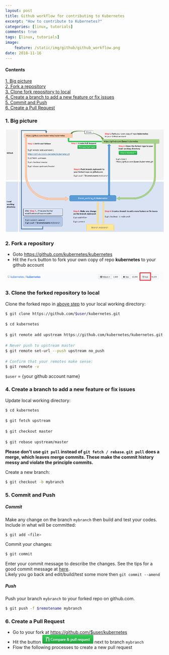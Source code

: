 ```yaml
---
layout: post
title: Github workflow for contributing to Kubernetes
excerpt: "How to contribute to Kubernetes?"
categories: [linux, tutorials]
comments: true
tags: [linux, tutorials]
image: 
	feature: /static/img/github/github_workflow.png
date: 2018-11-16
---
```


#### Contents

<!-- MarkdownTOC -->
[1. Big picture](#-big-picture)  
[2. Fork a repository](#-fork-a-repository)  
[3. Clone fork repository to local](#-clone-fork-repository-to-local)  
[4. Create a branch to add a new feature or fix issues](#-create-a-branch)  
[5. Commit and Push](#-commit)   
[6. Create a Pull Request](#-create-a-pull-request)   
<!-- /MarkdownTOC -->

<a name="-big-picture"><a/>
### 1. Big picture

![workflow](/static/img/github/github_workflow.png)

<a name="-fork-a-repository"><a/>
### 2. Fork a repository
* Goto https://github.com/kubernetes/kubernetes
* Hit the `Fork` button to fork your own copy of repo **kubernetes** to your github account

![Fork](/static/img/github/fork.png)

<a name="-clone-fork-repository-to-local"><a/>
### 3. Clone the forked repository to local

Clone the forked repo in [above step](#2-fork-a-repository) to your local working directory:
```sh
$ git clone https://github.com/$user/kubernetes.git

$ cd kubernetes

$ git remote add upstream https://github.com/kubernetes/kubernetes.git

# Never push to upstream master
$ git remote set-url --push upstream no_push

# Confirm that your remotes make sense:
$ git remote -v
```
`$user` = {your github account name}

<a name="-create-a-branch"><a/>
### 4. Create a branch to add a new feature or fix issues

Update local working directory:

```sh
$ cd kubernetes

$ git fetch upstream

$ git checkout master

$ git rebase upstream/master
```

**Please don't use `git pull` instead of `git fetch / rebase`. `git pull` does a merge, which leaves merge commits. These make the commit history messy and violate the principle commits.**

Create a new branch:
```sh
$ git checkout -b mybranch
```

<a name="-commit"><a/>
### 5. Commit and Push

##### Commit

Make any change on the branch `mybranch` then build and test your codes.  
Include in what will be committed:
```sh
$ git add <file>
```
Commit your changes:
```sh
$ git commit
```
Enter your commit message to describe the changes. See the tips for a good commit message at [here](https://chris.beams.io/posts/git-commit/).  
Likely you go back and edit/build/test some more then `git commit --amend`

##### Push

Push your branch `mybranch` to your forked repo on github.com.
```sh
$ git push -f $remotename mybranch
```

<a name="-create-a-pull-request"><a/>
### 6. Create a Pull Request

- Go to your fork at https://github.com/$user/kubernetes
- Hit the button ![PR](/static/img/github/compare-pullrequest) next to branch `mybranch`
- Flow the following processes to create a new pull request
